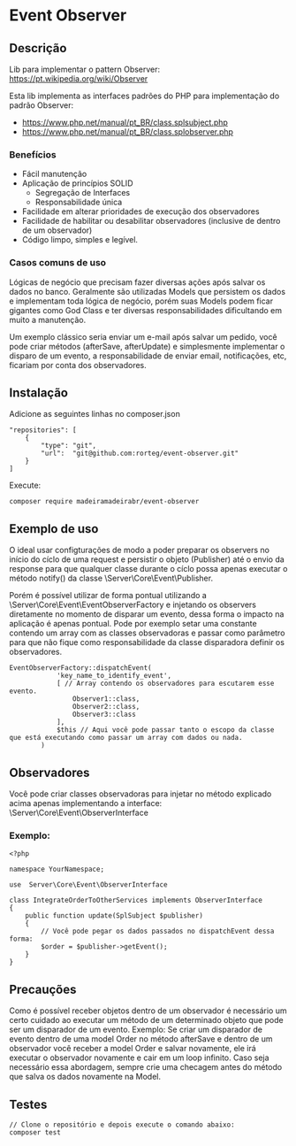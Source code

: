 # Event Observer

## Descrição
Lib para implementar o pattern Observer: https://pt.wikipedia.org/wiki/Observer

Esta lib implementa as interfaces padrões do PHP para implementação do padrão Observer:

 - https://www.php.net/manual/pt_BR/class.splsubject.php
 - https://www.php.net/manual/pt_BR/class.splobserver.php

### Benefícios

 - Fácil manutenção
 - Aplicação de princípios SOLID
   - Segregação de Interfaces
   - Responsabilidade única
 - Facilidade em alterar prioridades de execução dos observadores
 - Facilidade de habilitar ou desabilitar observadores (inclusive de dentro de um observador)
 - Código limpo, simples e legível.

### Casos comuns de uso
Lógicas de negócio que precisam fazer diversas ações após salvar os dados no banco. Geralmente são utilizadas Models que persistem os dados e implementam toda lógica de negócio, porém suas Models podem ficar gigantes como God Class e ter diversas responsabilidades dificultando em muito a manutenção. 

Um exemplo clássico seria enviar um e-mail após salvar um pedido, você pode criar métodos (afterSave, afterUpdate) e simplesmente implementar o disparo de um evento, a responsabilidade de enviar email, notificações, etc, ficariam por conta dos observadores.

## Instalação

Adicione as seguintes linhas no composer.json

    "repositories": [
        {
            "type": "git",
            "url":  "git@github.com:rorteg/event-observer.git"
        }
    ]
    
Execute:
```
composer require madeiramadeirabr/event-observer
```

## Exemplo de uso

O ideal usar configturações de modo a poder preparar os observers no início do cíclo de uma request e persistir o objeto (Publisher) até o envio da response para que qualquer classe durante o cíclo possa apenas executar o método notify() da classe \Server\Core\Event\Publisher.

Porém é possível utilizar de forma pontual utilizando a \Server\Core\Event\EventObserverFactory e injetando os observers diretamente no momento de disparar um evento, dessa forma o impacto na aplicação é apenas pontual. Pode por exemplo setar uma constante contendo um array com as classes observadoras e passar como parâmetro para que não fique como responsabilidade da classe disparadora definir os observadores.

```
EventObserverFactory::dispatchEvent(
            'key_name_to_identify_event',
            [ // Array contendo os observadores para escutarem esse evento.
                Observer1::class, 
                Observer2::class,
                Observer3::class
            ],
            $this // Aqui você pode passar tanto o escopo da classe que está executando como passar um array com dados ou nada.
        )
```

## Observadores

Você pode criar classes observadoras para injetar no método explicado acima apenas implementando a interface: \Server\Core\Event\ObserverInterface

### Exemplo:
```
<?php 

namespace YourNamespace;

use  Server\Core\Event\ObserverInterface

class IntegrateOrderToOtherServices implements ObserverInterface
{
    public function update(SplSubject $publisher)
    {
        // Você pode pegar os dados passados no dispatchEvent dessa forma:
        $order = $publisher->getEvent();
    }
}

```

## Precauções
Como é possível receber objetos dentro de um observador é necessário um certo cuidado ao executar um método de um determinado objeto que pode ser um disparador de um evento.
Exemplo: Se criar um disparador de evento dentro de uma model Order no método afterSave e dentro de um observador você receber a model Order e salvar novamente, ele irá executar o observador novamente e cair em um loop infinito. Caso seja necessário essa abordagem, sempre crie uma checagem antes do método que salva os dados novamente na Model.


## Testes
```
// Clone o repositório e depois execute o comando abaixo:
composer test
```
